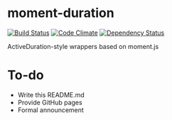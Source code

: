 moment-duration
===============

[![Build Status](https://travis-ci.org/tdd/moment-duration.png?branch=master)](https://travis-ci.org/tdd/moment-duration)
[![Code Climate](https://codeclimate.com/github/tdd/moment-duration.png)](https://codeclimate.com/github/tdd/moment-duration)
[![Dependency Status](https://gemnasium.com/tdd/moment-duration.png)](https://gemnasium.com/tdd/moment-duration)

ActiveDuration-style wrappers based on moment.js

To-do
=====

* Write this README.md
* Provide GitHub pages
* Formal announcement

